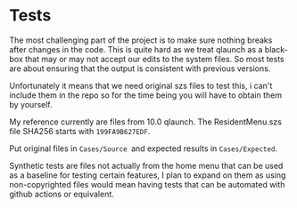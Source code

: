 # Tests
The most challenging part of the project is to make sure nothing breaks after changes in the code. This is quite hard as we treat qlaunch as a black-box that may or may not accept our edits to the system files.
So most tests are about ensuring that the output is consistent with previous versions.

Unfortunately it means that we need original szs files to test this, i can't include them in the repo so for the time being you will have to obtain them by yourself.

My reference currently are files from 10.0 qlaunch. The ResidentMenu.szs file SHA256 starts with `199FA9B627EDF`.

Put original files in `Cases/Source `and expected results in `Cases/Expected`.

Synthetic tests are files not actually from the home menu that can be used as a baseline for testing certain features, I plan to expand on them as using non-copyrighted files would mean having tests that can be automated with github actions or equivalent.